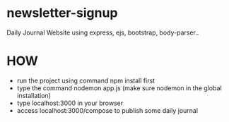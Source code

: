 # newsletter-signup

Daily Journal Website using express, ejs, bootstrap, body-parser..

# HOW

- run the project using command npm install first
- type the command nodemon app.js (make sure nodemon in the global installation)
- type localhost:3000 in your browser
- access localhost:3000/compose to publish some daily journal
